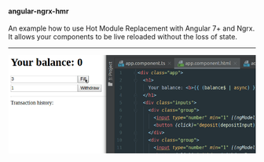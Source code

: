 #### angular-ngrx-hmr

An example how to use Hot Module Replacement with Angular 7+ and Ngrx. It allows your components to be live reloaded without the loss of state. 

---
![example](src/assets/Peek.gif)

